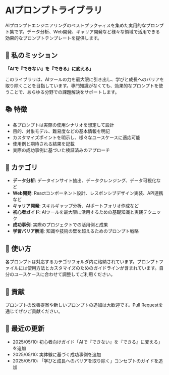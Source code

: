# AIプロンプトライブラリ

AIプロンプトエンジニアリングのベストプラクティスを集めた実用的なプロンプト集です。データ分析、Web開発、キャリア開発など様々な領域で活用できる効果的なプロンプトテンプレートを提供します。

## 🌟 私のミッション

**「AIで『できない』を『できる』に変える」**

このライブラリは、AIツールの力を最大限に引き出し、学びと成長へのバリアを取り除くことを目指しています。専門知識がなくても、効果的なプロンプトを使うことで、あらゆる分野での課題解決をサポートします。

## 📚 特徴

* 各プロンプトは実際の使用シナリオを想定して設計
* 目的、対象モデル、難易度などの基本情報を明記
* カスタマイズポイントを明示し、様々なユースケースに適応可能
* 使用例と期待される結果を記載
* 実際の成功事例に基づいた検証済みのアプローチ

## 📂 カテゴリ

* **データ分析**: データインサイト抽出、データクレンジング、データ可視化など
* **Web開発**: Reactコンポーネント設計、レスポンシブデザイン実装、API連携など
* **キャリア開発**: スキルギャップ分析、AIポートフォリオ作成など
* **初心者ガイド**: AIツールを最大限に活用するための基礎知識と実践テクニック
* **成功事例**: 実際のプロジェクトでの活用例と成果
* **学習バリア解消**: 知識や技術の壁を超えるためのプロンプト戦略

## 🚀 使い方

各プロンプトは対応するカテゴリフォルダ内に格納されています。プロンプトファイルには使用方法とカスタマイズのためのガイドラインが含まれています。自分のユースケースに合わせて調整してご利用ください。

## 👥 貢献

プロンプトの改善提案や新しいプロンプトの追加は大歓迎です。Pull Requestを通じてぜひご貢献ください。

## 🔄 最近の更新

- 2025/05/10: 初心者向けガイド「AIで『できない』を『できる』に変える」を追加
- 2025/05/10: 実体験に基づく成功事例を追加
- 2025/05/10: 「学びと成長へのバリアを取り除く」コンセプトのガイドを追加
